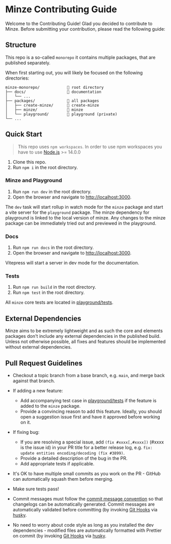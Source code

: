 # Minze Contributing Guide

Welcome to the Contributing Guide! Glad you decided to contribute to Minze. Before submitting your contribution, please read the following guide:

## Structure

This repo is a so-called `monorepo` it contains multiple packages, that are published separately.

When first starting out, you will likely be focused on the following directories:

```
minze-monorepo/            📁 root directory
├── docs/                  📁 documentation
│   └── ...
├── packages/              📁 all packages
│   ├── create-minze/      📁 create-minze
│   ├── minze/             📁 minze
│   └── playground/        📁 playground (private)
└── ...
```

## Quick Start

> This repo uses `npm workspaces`. In order to use npm workspaces you have to use [Node.js](https://nodejs.dev/) >= 14.0.0

1. Clone this repo.
2. Run `npm i` in the root directory.

### Minze and Playground

1. Run `npm run dev` in the root directory.
2. Open the browser and navigate to [http://localhost:3000](http://localhost:3000).

The `dev` task will start rollup in watch mode for the `minze` package and start a vite server for the `playground` package. The minze dependency for playground is linked to the local version of minze. Any changes to the minze package can be immediately tried out and previewed in the playground.

### Docs

1. Run `npm run docs` in the root directory.
2. Open the browser and navigate to [http://localhost:3000](http://localhost:3000).

Vitepress will start a server in dev mode for the documentation.

### Tests

1. Run `npm run build` in the root directory.
2. Run `npm test` in the root directory.

All `minze` core tests are located in [playground/tests](https://github.com/n6ai/minze/tree/main/packages/playground/tests).

## External Dependencies

Minze aims to be extremely lightweight and as such the core and elements packages don't include any external dependencies in the published build. Unless not otherwise possible, all fixes and features should be implemented without external dependencies.

## Pull Request Guidelines

- Checkout a topic branch from a base branch, e.g. `main`, and merge back against that branch.

- If adding a new feature:

  - Add accompanying test case in [playground/tests](https://github.com/n6ai/minze/tree/main/packages/playground/tests) if the feature is added to the `minze` package.
  - Provide a convincing reason to add this feature. Ideally, you should open a suggestion issue first and have it approved before working on it.

- If fixing bug:

  - If you are resolving a special issue, add `(fix #xxxx[,#xxxx])` (#xxxx is the issue id) in your PR title for a better release log, e.g. `fix: update entities encoding/decoding (fix #3899)`.
  - Provide a detailed description of the bug in the PR.
  - Add appropriate tests if applicable.

- It's OK to have multiple small commits as you work on the PR - GitHub can automatically squash them before merging.

- Make sure tests pass!

- Commit messages must follow the [commit message convention](./COMMIT_CONVENTION.md) so that changelogs can be automatically generated. Commit messages are automatically validated before committing (by invoking [Git Hooks](https://git-scm.com/docs/githooks) via [husky](https://typicode.github.io/husky/).

- No need to worry about code style as long as you installed the dev dependencies - modified files are automatically formatted with Prettier on commit (by invoking [Git Hooks](https://git-scm.com/docs/githooks) via [husky](https://typicode.github.io/husky/).
